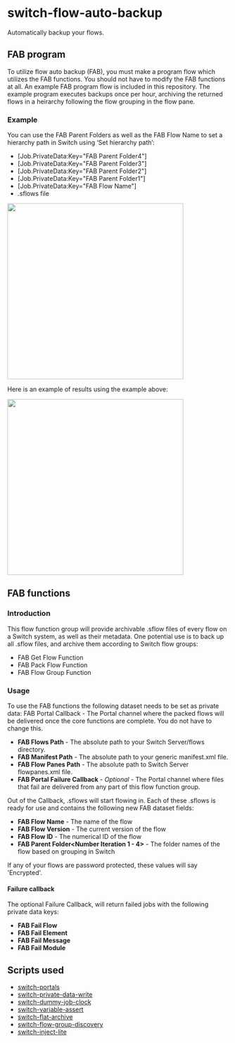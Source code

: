 # switch-flow-auto-backup
Automatically backup your flows.

## FAB program
To utilize flow auto backup (FAB), you must make a program flow which utilizes the FAB functions. You should not have to modify the FAB functions at all. An example FAB program flow is included in this repository. The example program executes backups once per hour, archiving the returned flows in a heirarchy following the flow grouping in the flow pane.

### Example
You can use the FAB Parent Folders as well as the FAB Flow Name to set a hierarchy path in Switch using ‘Set hierarchy path’:

- [Job.PrivateData:Key="FAB Parent Folder4"]
- [Job.PrivateData:Key="FAB Parent Folder3"]
- [Job.PrivateData:Key="FAB Parent Folder2"]
- [Job.PrivateData:Key="FAB Parent Folder1"]
- [Job.PrivateData:Key="FAB Flow Name"]
- .sflows file

<img src="http://i.imgur.com/xIV5k1w.png" width="400">

Here is an example of results using the example above:

<img src="http://i.imgur.com/q5mtO50.png" width="400">

## FAB functions
### Introduction
This  flow function group will provide archivable .sflow files of every flow on a Switch system, as well as their metadata. One potential use is to back up all .sflow files, and archive them according to Switch flow groups:
- FAB Get Flow Function
- FAB Pack Flow Function
- FAB Flow Group Function

### Usage	
To use the FAB functions the following dataset needs to be set as private data:
FAB Portal Callback - The Portal channel where the packed flows will be delivered once the core functions are complete. You do not have to change this.

- __FAB Flows Path__ - The absolute path to your Switch Server/flows directory.
- __FAB Manifest Path__ - The absolute path to your generic manifest.xml file. 
- __FAB Flow Panes Path__ - The absolute path to Switch Server flowpanes.xml file.
- __FAB Portal Failure Callback__ - _Optional_ - The Portal channel where files that fail are delivered from any part of this flow function group.

Out of the Callback, .sflows will start flowing in. Each of these .sflows is ready for use and contains the following new FAB dataset fields:
- __FAB Flow Name__ - The name of the flow
- __FAB Flow Version__ - The current version of the flow
- __FAB Flow ID__ - The numerical ID of the flow
- __FAB Parent Folder<Number Iteration 1 - 4>__ - The folder names of the flow based on grouping in Switch
 
If any of your flows are password protected, these values will say 'Encrypted'.

#### Failure callback
The optional Failure Callback, will return failed jobs with the following private data keys:
- __FAB Fail Flow__
- __FAB Fail Element__
- __FAB Fail Message__
- __FAB Fail Module__

## Scripts used
- [switch-portals](https://github.com/open-automation/switch-portals)
- [switch-private-data-write](https://github.com/open-automation/switch-private-data-write)
- [switch-dummy-job-clock](https://github.com/open-automation/switch-dummy-job-clock)
- [switch-variable-assert](https://github.com/open-automation/switch-variable-assert)
- [switch-flat-archive](https://github.com/open-automation/switch-flat-archive)
- [switch-flow-group-discovery](https://github.com/open-automation/switch-flow-group-discovery)
- [switch-inject-lite](https://github.com/open-automation/switch-inject-lite)
